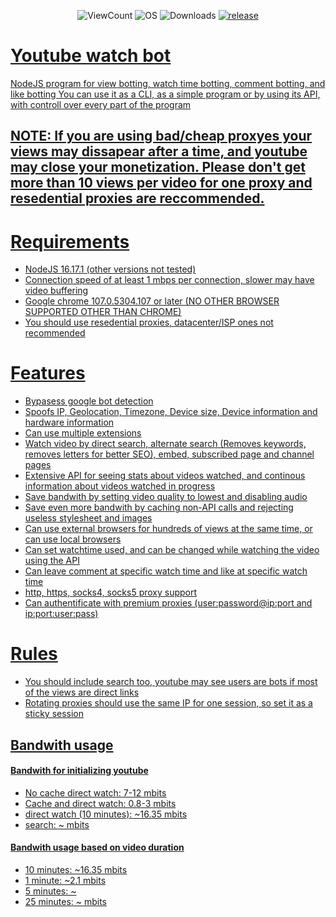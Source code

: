 <p align="center">
    <img alt="ViewCount" src="https://komarev.com/ghpvc/?username=JijaProGamer&color=green">
    <img alt="OS" src="https://img.shields.io/badge/OS-Windows%20/%20Linux-success">
    <img alt="Downloads" src="https://img.shields.io/github/downloads/JijaProGamer/youtubeWatchBot/total.svg">
    <a href="https://github.com/JijaProGamer/youtubeWatchBot/releases/latest">
    <img alt="release" src="https://img.shields.io/github/v/release/JijaProGamer/youtubeWatchBot?color=success">
</p>

# Youtube watch bot

NodeJS program for view botting, watch time botting, comment botting, and like botting
You can use it as a CLI, as a simple program or by using its API, with controll over every part of the program

## NOTE: If you are using bad/cheap proxyes your views may dissapear after a time, and youtube may close your monetization. Please don't get more than 10 views per video for one proxy and resedential proxies are reccommended.

# Requirements

 * NodeJS 16.17.1 (other versions not tested)
 * Connection speed of at least 1 mbps per connection, slower may have video buffering
 * Google chrome 107.0.5304.107 or later (NO OTHER BROWSER SUPPORTED OTHER THAN CHROME)
 * You should use resedential proxies, datacenter/ISP ones not recommended

# Features

 * Bypasess google bot detection
 * Spoofs IP, Geolocation, Timezone, Device size, Device information and hardware information
 * Can use multiple extensions
 * Watch video by direct search, alternate search (Removes keywords, removes letters for better SEO), embed,  subscribed page and channel pages
 * Extensive API for seeing stats about videos watched, and continous information about videos watched in progress
 * Save bandwith by setting video quality to lowest and disabling audio
 * Save even more bandwith by caching non-API calls and rejecting useless stylesheet and images
 * Can use external browsers for hundreds of views at the same time, or can use local browsers
 * Can set watchtime used, and can be changed while watching the video using the API
 * Can leave comment at specific watch time and like at specific watch time
 * http, https, socks4, socks5 proxy support
 * Can authentificate with premium proxies (user:password@ip:port and ip:port:user:pass)

# Rules
 * You should include search too, youtube may see users are bots if most of the views are direct links
 * Rotating proxies should use the same IP for one session, so set it as a sticky session

## Bandwith usage
#### Bandwith for initializing youtube
 * No cache direct watch: 7-12 mbits
 * Cache and direct watch: 0.8-3 mbits
 * direct watch (10 minutes): ~16.35 mbits
 * search: ~ mbits

#### Bandwith usage based on video duration
 * 10 minutes: ~16.35 mbits
 * 1 minute: ~2.1 mbits
 * 5 minutes: ~
 * 25 minutes: ~ mbits